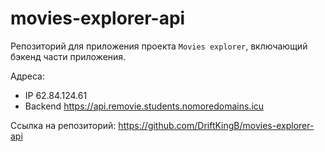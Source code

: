 # movies-explorer-api
Репозиторий для приложения проекта `Movies explorer`, включающий бэкенд части приложения.
  
Адреса:
* IP 62.84.124.61
* Backend https://api.removie.students.nomoredomains.icu

Ссылка на репозиторий: https://github.com/DriftKingB/movies-explorer-api
